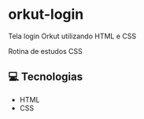 # orkut-login
Tela login Orkut utilizando HTML e CSS

Rotina de estudos CSS

## 💻 Tecnologias

- HTML
- CSS
